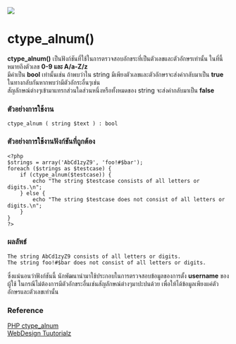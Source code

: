 ![](145.png)
# ctype_alnum()

**ctype_alnum()** เป็นฟังก์ชันที่ใช้ในการตรวจสอบอักขระที่เป็นตัวเลขและตัวอักษรเท่านั้น ในที่นี้หมายถึงตัวเลข **0-9 และ A/a-Z/z** <br>
มีค่าเป็น **bool** เท่านั้นเช่น ถ้าพบว่าใน string มีเพียงตัวเลขและตัวอักษรจะส่งค่ากลับมาเป็น **true** ในทางกลับกันหากพบว่ามีตัวอักระอื่นๆเช่น <br>
สัญลักษณ์ต่างๆเข้ามาแทรกส่วนใดส่วนหนึ่งหรือทั้งหมดของ string จะส่งค่ากลับมาเป็น **false**

### ตัวอย่างการใช้งาน
```
ctype_alnum ( string $text ) : bool
```

### ตัวอย่างการใช้งานฟังก์ชันที่ถูกต้อง
```
<?php
$strings = array('AbCd1zyZ9', 'foo!#$bar');
foreach ($strings as $testcase) {
    if (ctype_alnum($testcase)) {
        echo "The string $testcase consists of all letters or digits.\n";
    } else {
        echo "The string $testcase does not consist of all letters or digits.\n";
    }
}
?>
```
### ผลลัพธ์
```
The string AbCd1zyZ9 consists of all letters or digits.
The string foo!#$bar does not consist of all letters or digits.
```
ซึ่งแน่นอนว่าฟังก์ชันนี้ นักพัฒนานำมาใช้ประกอบในการตรวจสอบข้อมูลของการตั้ง **username** ของผู้ใช้ ในกรณีไม่ต้องการมีตัวอักขระอื่นเช่นสัญลักษณ์ต่างๆมาปะปนด้วย เพื่อให้ได้ข้อมูลเพียงแค่ตัวอักษรและตัวเลขเท่านั้น

### Reference
[PHP ctype_alnum](https://www.php.net/manual/en/function.ctype-alnum.php)<br>
[WebDesign Tuutorialz](https://www.webdesigntutorialz.com/2020/11/php-ctypealnum-function.html)
